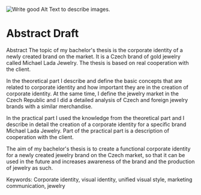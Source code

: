 <!-- Add an *optional* hero image to provide visual context. -->

![Write good Alt Text to describe images.](./img/thesis-abstract-hero.png)

# Abstract Draft

Abstract
The topic of my bachelor's thesis is the corporate identity of a newly created brand on the market. It is a Czech brand of gold jewelry called Michael Lada Jewelry. The thesis is based on real cooperation with the client.

In the theoretical part I describe and define the basic concepts that are related to corporate identity and how important they are in the creation of corporate identity. At the same time, I define the jewelry market in the Czech Republic and I did a detailed analysis of Czech and foreign jewelry brands with a similar merchandise.

In the practical part I used the knowledge from the theoretical part and I describe in detail the creation of a corporate identity for a specific brand Michael Lada Jewelry. Part of the practical part is a description of cooperation with the client.

The aim of my bachelor's thesis is to create a functional corporate identity for a newly created jewelry brand on the Czech market, so that it can be used in the future and  increases awareness of the brand and the production of jewelry as such.

Keywords:
Corporate identity, visual identity, unified visual style, marketing communication, jewelry
